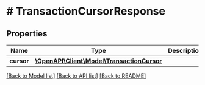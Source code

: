 # # TransactionCursorResponse

## Properties

Name | Type | Description | Notes
------------ | ------------- | ------------- | -------------
**cursor** | [**\OpenAPI\Client\Model\TransactionCursor**](TransactionCursor.md) |  |

[[Back to Model list]](../../README.md#models) [[Back to API list]](../../README.md#endpoints) [[Back to README]](../../README.md)
